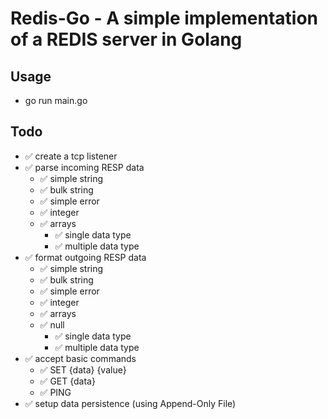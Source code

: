 # Redis-Go - A simple implementation of a REDIS server in Golang

## Usage
- go run main.go

## Todo
    
- ✅ create a tcp listener
- ✅ parse incoming RESP data
    - ✅ simple string
    - ✅ bulk string
    - ✅ simple error
    - ✅ integer
    - ✅ arrays
        - ✅ single data type
        - ✅ multiple data type
- ✅ format outgoing RESP data
    - ✅ simple string
    - ✅ bulk string
    - ✅ simple error
    - ✅ integer
    - ✅ arrays
    - ✅ null
        - ✅ single data type
        - ✅ multiple data type
- ✅ accept basic commands
    - ✅ SET {data} {value}
    - ✅ GET {data}
    - ✅ PING
- ✅ setup data persistence (using Append-Only File)